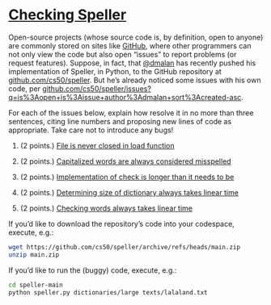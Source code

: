# [Checking Speller](https://cs50.harvard.edu/college/2022/spring/test/speller/#checking-speller)

Open-source projects (whose source code is, by definition, open to anyone) are commonly stored on sites like [GitHub](https://github.com/), where other programmers can not only view the code but also open  “issues” to report problems (or request features). Suppose, in fact,  that [@dmalan](https://github.com/dmalan) has recently pushed his implementation of Speller, in Python, to the GitHub repository at [github.com/cs50/speller](https://github.com/cs50/speller). But he’s already noticed some issues with his own code, per [github.com/cs50/speller/issues?q=is%3Aopen+is%3Aissue+author%3Admalan+sort%3Acreated-asc](https://github.com/cs50/speller/issues?q=is%3Aopen+is%3Aissue+author%3Admalan+sort%3Acreated-asc).

For each of the issues below, explain how resolve it in no more than  three sentences, citing line numbers and proposing new lines of code as  appropriate. Take care not to introduce any bugs!

1. (2 points.) [File is never closed in load function](https://github.com/cs50/speller/issues/1)

1. (2 points.) [Capitalized words are always considered misspelled](https://github.com/cs50/speller/issues/2)

1. (2 points.) [Implementation of check is longer than it needs to be](https://github.com/cs50/speller/issues/3)

1. (2 points.) [Determining size of dictionary always takes linear time](https://github.com/cs50/speller/issues/4)

1. (2 points.) [Checking words always takes linear time](https://github.com/cs50/speller/issues/5)

If you’d like to download the repository’s code into your codespace, execute, e.g.:

```bash
wget https://github.com/cs50/speller/archive/refs/heads/main.zip
unzip main.zip
```

If you’d like to run the (buggy) code, execute, e.g.:

```bash
cd speller-main
python speller.py dictionaries/large texts/lalaland.txt
```